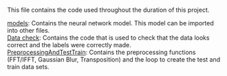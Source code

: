 This file contains the code used throughout the duration of this project.  

<ins>models</ins>: Contains the neural network model. This model can be imported into other files.  
<ins>Data check</ins>: Contains the code that is used to check that the data looks correct and the labels were correctly made.  
<ins>PreprocessingAndTestTrain</ins>: Contains the preprocessing functions (FFT/IFFT, Gaussian Blur, Transposition) and the loop to create the test and train data sets.  
